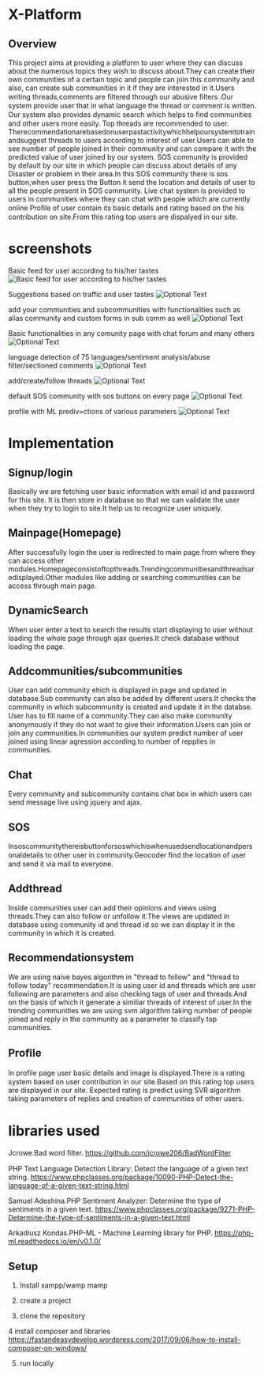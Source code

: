 # X-Platform
## Overview
This project aims at providing a platform to user where they can discuss about the numerous topics they wish to discuss about.They can create their own communities of a certain topic and people can join this community and also, can create sub communities in it if they are interested in it.Users writing threads,comments are ﬁltered through our abusive ﬁlters .Our system provide user that in what language the thread or comment is written. Our system also provides dynamic search which helps to ﬁnd communities and other users more easily. Top threads are recommended to user.
Therecommendationarebasedonuserpastactivitywhichhelpoursystemtotrainandsuggest threads to users according to interest of user.Users can able to see number of people joined in their community and can compare it with the predicted value of user joined by our system. SOS community is provided by default by our site in which people can discuss about details of any Disaster or problem in their area.In this SOS community there is sos button,when user press the Button it send the location and details of user to all the people present in SOS community. Live chat system is provided to users in communities where they can chat with people which are currently online Proﬁle of user contain its basic details and rating based on the his contribution on site.From this rating top users are dispalyed in our site.

# screenshots
Basic feed for user according to his/her tastes
![Basic feed for user according to his/her tastes](https://github.com/shishir36982/X-platform/blob/master/imgi/report%20screenshots/feed1.PNG)

Suggestions based on traffic and user tastes
![Optional Text](https://github.com/shishir36982/X-platform/blob/master/imgi/report%20screenshots/feed2.PNG)


add your communities and subcommunities with functionalities such as alias community and custom forms in sub comm as well
![Optional Text](https://github.com/shishir36982/X-platform/blob/master/imgi/addcomm.PNG)


Basic functionalities in any comunity page with chat forum and many others
![Optional Text](https://github.com/shishir36982/X-platform/blob/master/imgi/communities.PNG)


language detection of 75 languages/sentiment analysis/abuse filter/sectioned comments
![Optional Text](https://github.com/shishir36982/X-platform/blob/master/imgi/report%20screenshots/discuss%20lang%20detection%20sentimental%20analysis.PNG)

add/create/follow threads
![Optional Text](https://github.com/shishir36982/X-platform/blob/master/imgi/report%20screenshots/thread2.PNG)

default SOS community with sos buttons on every page
![Optional Text](https://github.com/shishir36982/X-platform/blob/master/imgi/report%20screenshots/sos1.PNG)

profile with ML prediv=ctions of various parameters
![Optional Text](https://github.com/shishir36982/X-platform/blob/master/imgi/profile.PNG)










# Implementation

## Signup/login
Basically we are fetching user basic information with email id and password for this site. It is then store in database so that we can validate the user when they try to login to site.It help us to recognize user uniquely.
## Mainpage(Homepage)
After successfully login the user is redirected to main page from where they can access other modules.Homepageconsistoftopthreads.Trendingcommunitiesandthreadsaredisplayed.Other modules like adding or searching communities can be access through main page.
## DynamicSearch
When user enter a text to search the results start displaying to user without loading the whole page through ajax queries.It check database without loading the page.
## Addcommunities/subcommunities
User can add community ehich is displayed in page and updated in database.Sub community can also be added by different users.It checks the community in which subcommunity is created and update it in the databse.
User has to ﬁll name of a community.They can also make community anonymously if they do not want to give their information.Users can join or join any communities.In communities our system predict number of user joined using linear agression according to number of repplies in communities.
## Chat
Every community and subcommunity contains chat box in which users can send message live using jquery and ajax.
## SOS
Insoscommunitythereisbuttonforsoswhichiswhenusedsendlocationandpersonaldetails to other user in community.Geocoder ﬁnd the location of user and send it via mail to everyone.
## Addthread
Inside communities user can add their opinions and views using threads.They can also follow or unfollow it.The views are updated in database using community id and thread id so we can display it in the community in which it is created.
## Recommendationsystem
We are using naive bayes algorithm in "thread to follow" and "thread to follow today" recommendation.It is using user id and threads which are user following are parameters and also checking tags of user and threads.And on the basis of which it generate a similiar threads of interest of user.In the trending communities we are using svm algorithm taking number of people joined and reply in the community as a parameter to classify top communities.
## Proﬁle
In proﬁle page user basic details and image is displayed.There is a rating system based on user contribution in our site.Based on this rating top users are displayed in our site. Expected rating is predict using SVR algorithm taking parameters of replies and creation of communities of other users.

# libraries used
Jcrowe.Bad word ﬁlter. https://github.com/jcrowe206/BadWordFilter

PHP Text Language Detection Library: Detect the language of a given text string. https://www.phpclasses.org/package/10090-PHP-Detect-the-language-of-a-given-text-string.html

Samuel Adeshina.PHP Sentiment Analyzer: Determine the type of sentiments in a given text. https://www.phpclasses.org/package/9271-PHP-Determine-the-type-of-sentiments-in-a-given-text.html

Arkadiusz Kondas.PHP-ML - Machine Learning library for PHP. https://php-ml.readthedocs.io/en/v0.1.0/


## Setup
1. Install xampp/wamp mamp

2. create a project 

3. clone the repository

4 install composer and  libraries  https://fastandeasydevelop.wordpress.com/2017/09/06/how-to-install-composer-on-windows/

5. run locally
